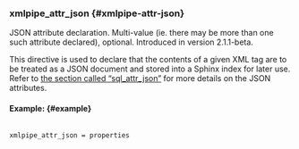 ### xmlpipe_attr_json {#xmlpipe-attr-json}

JSON attribute declaration. Multi-value (ie. there may be more than one such attribute declared), optional. Introduced in version 2.1.1-beta.

This directive is used to declare that the contents of a given XML tag are to be treated as a JSON document and stored into a Sphinx index for later use. Refer to [the section called “sql_attr_json”](../../data_source_configuration_options/sqlattr_json.md) for more details on the JSON attributes.

#### Example: {#example}

```

xmlpipe_attr_json = properties

```